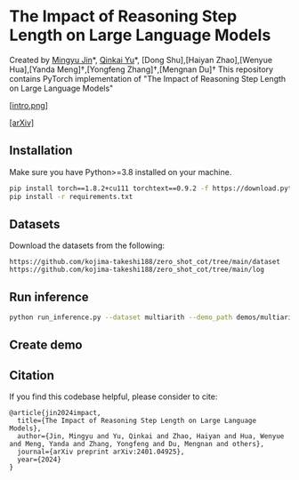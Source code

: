 # The Impact of Reasoning Step Length on Large Language Models

Created by [Mingyu Jin]()\*, [Qinkai Yu]()\*, [Dong Shu],[Haiyan Zhao],[Wenyue Hua],[Yanda Meng]†,[Yongfeng Zhang]†,[Mengnan Du]†
This repository contains PyTorch implementation of "The Impact of Reasoning Step Length on Large Language Models"

[[intro.png](https://github.com/jmyissb/The-Impact-of-Reasoning-Step-Length-on-Large-Language-Models/blob/main/intro.png)]

[[arXiv]](https://arxiv.org/abs/2401.04925)

## Installation
Make sure you have Python>=3.8 installed on your machine.

```bash
pip install torch==1.8.2+cu111 torchtext==0.9.2 -f https://download.pytorch.org/whl/lts/1.8/torch_lts.html
pip install -r requirements.txt
```
## Datasets 
Download the datasets from the following:
```
https://github.com/kojima-takeshi188/zero_shot_cot/tree/main/dataset
https://github.com/kojima-takeshi188/zero_shot_cot/tree/main/log
```
## Run inference
```bash
python run_inference.py --dataset multiarith --demo_path demos/multiarith --output_dir experiment/multiarith
```
## Create demo


## Citation 
If you find this codebase helpful, please consider to cite:
```
@article{jin2024impact,
  title={The Impact of Reasoning Step Length on Large Language Models},
  author={Jin, Mingyu and Yu, Qinkai and Zhao, Haiyan and Hua, Wenyue and Meng, Yanda and Zhang, Yongfeng and Du, Mengnan and others},
  journal={arXiv preprint arXiv:2401.04925},
  year={2024}
}
```
